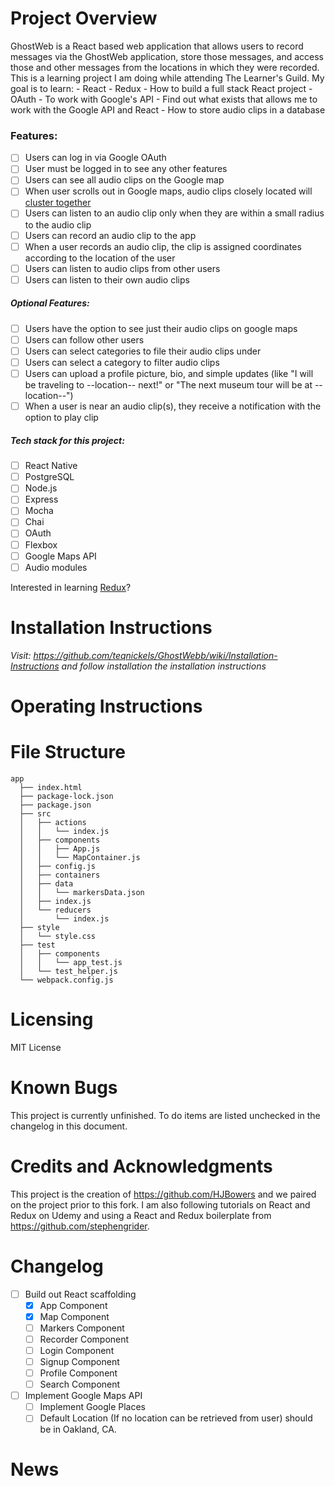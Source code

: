# Project Overview

 GhostWeb is a React based web application that allows users to record messages via the GhostWeb application, store those messages, and access those and other messages from the locations in which they were recorded. This is a learning project I am doing while attending The Learner's Guild. My goal is to learn: 
    - React
    - Redux
    - How to build a full stack React project 
    - OAuth
    - To work with Google's API
    - Find out what exists that allows me to work with the Google API and React
    - How to store audio clips in a database
    
  ### Features:
  - [ ]  Users can log in via Google OAuth
  - [ ]  User must be logged in to see any other features
  - [ ]  Users can see all audio clips on the Google map
  - [ ]  When user scrolls out in Google maps, audio clips closely located will [cluster together](https://developers.Google.com/maps/documentation/javascript/marker-clustering)
  - [ ]  Users can listen to an audio clip only when they are within a small radius to the audio clip
  - [ ]  Users can record an audio clip to the app
  - [ ]  When a user records an audio clip, the clip is assigned coordinates according to the location of the user
  - [ ]  Users can listen to audio clips from other users
  - [ ]  Users can listen to their own audio clips

  ##### Optional Features:
  - [ ]  Users have the option to see just their audio clips on google maps
  - [ ]  Users can follow other users
  - [ ]  Users can select categories to file their audio clips under
  - [ ]  Users can select a category to filter audio clips
  - [ ]  Users can upload a profile picture, bio, and simple updates (like "I will be traveling to --location-- next!" or "The next museum tour will be at --location--")
  - [ ]  When a user is near an audio clip(s), they receive a notification with the option to play clip

  ##### Tech stack for this project:
  - [ ]  React Native
  - [ ]  PostgreSQL
  - [ ]  Node.js
  - [ ]  Express
  - [ ]  Mocha
  - [ ]  Chai
  - [ ]  OAuth
  - [ ]  Flexbox
  - [ ]  Google Maps API
  - [ ]  Audio modules

  Interested in learning [Redux](https://www.udemy.com/react-redux/)?
  
# Installation Instructions
_Visit: https://github.com/teqnickels/GhostWebb/wiki/Installation-Instructions and follow installation the installation   instructions_
# Operating Instructions

# File Structure
```
app
  ├── index.html
  ├── package-lock.json
  ├── package.json
  ├── src
  │   ├── actions
  │   │   └── index.js
  │   ├── components
  │   │   ├── App.js
  │   │   └── MapContainer.js
  │   ├── config.js
  │   ├── containers
  │   ├── data
  │   │   └── markersData.json
  │   ├── index.js
  │   └── reducers
  │       └── index.js
  ├── style
  │   └── style.css
  ├── test
  │   ├── components
  │   │   └── app_test.js
  │   └── test_helper.js
  └── webpack.config.js
```
   
# Licensing
 MIT License

# Known Bugs
 This project is currently unfinished. To do items are listed unchecked in the changelog in this document. 
 
# Credits and Acknowledgments
 This project is the creation of https://github.com/HJBowers and we paired on the project prior to this fork. I am also following tutorials on React and Redux on Udemy and using a React and Redux boilerplate from https://github.com/stephengrider. 
 
# Changelog
- [ ] Build out React scaffolding
  - [x] App Component
  - [x] Map Component
  - [ ] Markers Component
  - [ ] Recorder Component
  - [ ] Login Component
  - [ ] Signup Component
  - [ ] Profile Component
  - [ ] Search Component
- [ ] Implement Google Maps API
  - [ ] Implement Google Places
  - [ ] Default Location (If no location can be retrieved from user) should be in Oakland, CA. 
  
# News


